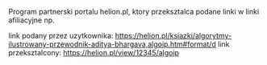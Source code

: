 Program partnerski portalu helion.pl, ktory przeksztalca podane linki w linki afiliacyjne np.

link podany przez uzytkownika: https://helion.pl/ksiazki/algorytmy-ilustrowany-przewodnik-aditya-bhargava,algoip.htm#format/d
link przeksztalcony: https://helion.pl/view/12345/algoip